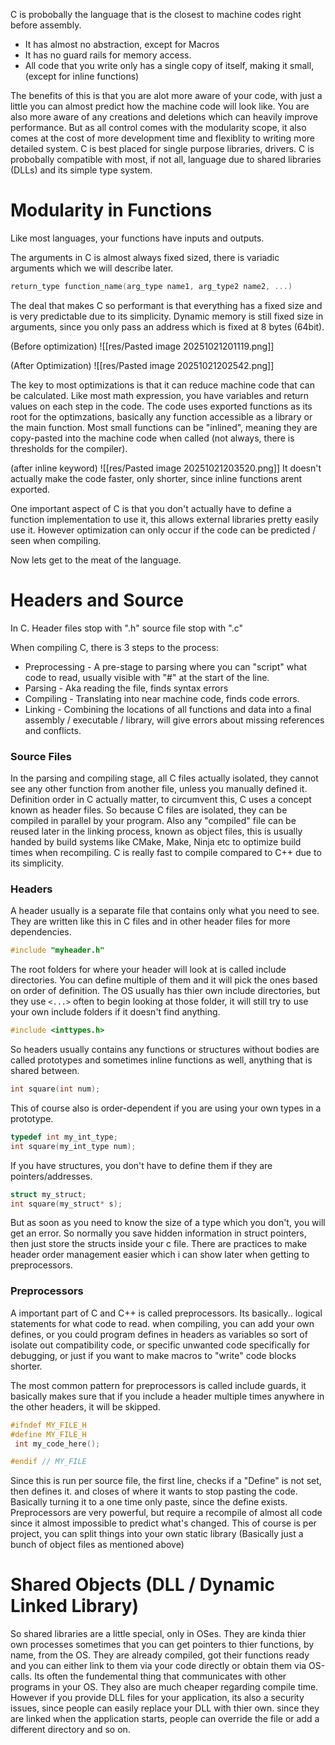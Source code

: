 

C is probobally the language that is the closest to machine codes right before assembly.
- It has almost no abstraction, except for Macros
- It has no guard rails for memory access.
- All code that you write only has a single copy of itself, making it small, (except for inline functions)

The benefits of this is that you are alot more aware of your code, with just a little you can almost predict how the machine code will look like.
You are also more aware of any creations and deletions which can heavily improve performance.
But as all control comes with the modularity scope, it also comes at the cost of more development time and flexiblity to writing more detailed system.
C is best placed for single purpose libraries, drivers.
C is probobally compatible with most, if not all, language due to shared libraries (DLLs) and its simple type system.

# Modularity in Functions

Like most languages, your functions have inputs and outputs.

The arguments in C is almost always fixed sized, there is variadic arguments which we will describe later.

```c
return_type function_name(arg_type name1, arg_type2 name2, ...)
```

The deal that makes C so performant is that everything has a fixed size and is very predictable due to its simplicity.
Dynamic memory is still fixed size in arguments, since you only pass an address which is fixed at 8 bytes (64bit).

(Before optimization)
![[res/Pasted image 20251021201119.png]]


(After Optimization)
![[res/Pasted image 20251021202542.png]]

The key to most optimizations is that it can reduce machine code that can be calculated.
Like most math expression, you have variables and return values on each step in the code.
The code uses exported functions as its root for the optimzations,  basically any function accessible as a library or the main function.
Most small functions can be "inlined", meaning they are copy-pasted into the machine code when called (not always, there is thresholds for the compiler).

(after inline keyword)
![[res/Pasted image 20251021203520.png]]
It doesn't actually make the code faster, only shorter, since inline functions arent exported.

One important aspect of C is that you don't actually have to define a function implementation to use it, this allows external libraries pretty easily use it.
However optimization can only occur if the code can be predicted / seen when compiling.

Now lets get to the meat of the language.

# Headers and Source

In C. 
Header files stop with ".h"
source file stop with ".c"

When compiling C, there is 3 steps to the process:
- Preprocessing - A pre-stage to parsing where you can "script" what code to read, usually visible with "#" at the start of the line.
- Parsing - Aka reading the file, finds syntax errors
- Compiling - Translating into near machine code, finds code errors.
- Linking - Combining the locations of all functions and data into a final assembly / executable / library, will give errors about missing references and conflicts.

### Source Files

In the parsing and compiling stage, all C files actually isolated, they cannot see any other function from another file, unless you manually defined it.
Definition order in C actually matter, to circumvent this, C uses a concept known as header files.
So because C files are isolated, they can be compiled in parallel by your program.
Also any "compiled" file can be reused later in the linking process, known as object files, this is usually handed by build systems like CMake, Make, Ninja etc to optimize build times when recompiling.
C is really fast to compile compared to C++ due to its simplicity.
### Headers
A header usually is a separate file that contains only what you need to see.
They are written like this in C files and in other header files for more dependencies.
```c
#include "myheader.h"
```
The root folders for where your header will look at is called include directories.
You can define multiple of them and it will pick the ones based on order of definition.
The OS usually has thier own include directories, but they use `<...>` often to begin looking at those folder, it will still try to use your own include folders if it doesn't find anything.
```c
#include <inttypes.h>
```

So headers usually contains any functions or structures without bodies are called prototypes and sometimes inline functions as well, anything that is shared between.
```c
int square(int num);
```
This of course also is order-dependent if you are using your own types in a prototype.
```c
typedef int my_int_type;
int square(my_int_type num);
```

If you have structures, you don't have to define them if they are pointers/addresses.
```c
struct my_struct;
int square(my_struct* s);
```

But as soon as you need to know the size of a type which you don't, you will get an error.
So normally you save hidden information in struct pointers, then just store the structs inside your c file.
There are practices to make header order management easier which i can show later when getting to preprocessors.

### Preprocessors
A important part of C and C++ is called preprocessors.
Its basically.. logical statements for what code to read. when compiling, you can add your own defines, or you could program defines in headers as variables so sort of isolate out compatibility code, or specific unwanted code specifically for debugging, or just if you want to make macros to "write" code blocks shorter.

The most common pattern for preprocessors is called include guards, it basically makes sure that if you include a header multiple times anywhere in the other headers, it will be skipped.

```c
#ifndef MY_FILE_H
#define MY_FILE_H
 int my_code_here();

#endif // MY_FILE
```
Since this is run per source file, the first line, checks if a "Define" is not set, then defines it. and closes of where it wants to stop pasting the code.
Basically turning it to a one time only paste, since the define exists.
Preprocessors are very powerful, but require a recompile of almost all code since it almost impossible to predict what's changed. 
This of course is per project, you can split things into your own static library (Basically just a bunch of object files as mentioned above)

# Shared Objects (DLL / Dynamic Linked Library)

So shared libraries are a little special, only in OSes. They are kinda thier own processes sometimes that you can get pointers to thier functions, by name, from the OS.
They are already compiled, got their functions ready and you can either link to them via your code directly or obtain them via OS-calls. Its often the fundemental thing that communicates with other programs in your OS. 
They also are much cheaper regarding compile time.
However if you provide DLL files for your application, its also a security issues, since people can easily replace your DLL with thier own. since they are linked when the application starts, people can override the file or add a different directory and so on.
